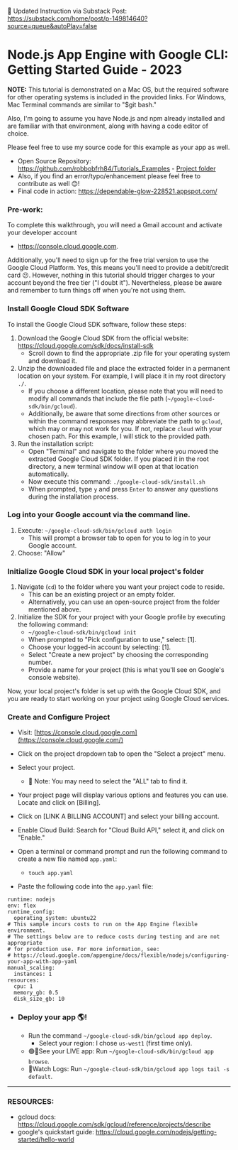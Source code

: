 🔔 Updated Instruction via Substack Post: https://substack.com/home/post/p-149814640?source=queue&autoPlay=false

# Node.js App Engine with Google CLI: Getting Started Guide - 2023

**NOTE:** This tutorial is demonstrated on a Mac OS, but the required software for other operating systems is included in the provided links. For Windows, Mac Terminal commands are similar to "$git bash."

Also, I'm going to assume you have Node.js and npm already installed and are familiar with that environment, along with having a code editor of choice.

Please feel free to use my source code for this example as your app as well.

- Open Source Repository: https://github.com/robbobfrh84/Tutorials_Examples - [Project folder](https://github.com/robbobfrh84/Tutorials_Examples/tree/main/google-cloud-platform(GCP)/basic_node-App-Engine)
- Also, if you find an error/typo/enhancement please feel free to contribute as well 😊!
- Final code in action: https://dependable-glow-228521.appspot.com/

### Pre-work:

To complete this walkthrough, you will need a Gmail account and activate your developer account 

- https://console.cloud.google.com. 

Additionally, you'll need to sign up for the free trial version to use the Google Cloud Platform. Yes, this means you'll need to provide a debit/credit card 😕. However, nothing in this tutorial should trigger charges to your account beyond the free tier ("I doubt it"). Nevertheless, please be aware and remember to turn things off when you're not using them.

### Install Google Cloud SDK Software

To install the Google Cloud SDK software, follow these steps:

1. Download the Google Cloud SDK from the official website: https://cloud.google.com/sdk/docs/install-sdk
   - Scroll down to find the appropriate .zip file for your operating system and download it.
2. Unzip the downloaded file and place the extracted folder in a permanent location on your system. For example, I will place it in my root directory `./`.
   - If you choose a different location, please note that you will need to modify all commands that include the file path (`~/google-cloud-sdk/bin/gcloud`).
   - Additionally, be aware that some directions from other sources or within the command responses may abbreviate the path to `gcloud`, which may or may not work for you. If not, replace `cloud` with your chosen path. For this example, I will stick to the provided path.
3. Run the installation script:
   - Open "Terminal" and navigate to the folder where you moved the extracted Google Cloud SDK folder. If you placed it in the root directory, a new terminal window will open at that location automatically.
   - Now execute this command: `./google-cloud-sdk/install.sh`
   - When prompted, type `y` and press `Enter` to answer any questions during the installation process.

### Log into your Google account via the command line.

1. Execute: `~/google-cloud-sdk/bin/gcloud auth login`
   - This will prompt a browser tab to open for you to log in to your Google account.
2. Choose: "Allow"

### Initialize Google Cloud SDK in your local project's folder

1. Navigate (`cd`) to the folder where you want your project code to reside.
   - This can be an existing project or an empty folder.
   - Alternatively, you can use an open-source project from the folder mentioned above.
2. Initialize the SDK for your project with your Google profile by executing the following command:
   - `~/google-cloud-sdk/bin/gcloud init`
   - When prompted to "Pick configuration to use," select: [1].
   - Choose your logged-in account by selecting: [1].
   - Select "Create a new project" by choosing the corresponding number.
   - Provide a name for your project (this is what you'll see on Google's console website).

Now, your local project's folder is set up with the Google Cloud SDK, and you are ready to start working on your project using Google Cloud services.

### Create and Configure Project

- Visit: [https://console.cloud.google.com](https://console.cloud.google.com/)
- Click on the project dropdown tab to open the "Select a project" menu.
- Select your project.
  - 👀 Note: You may need to select the "ALL" tab to find it.
- Your project page will display various options and features you can use. Locate and click on [Billing].
- Click on [LINK A BILLING ACCOUNT] and select your billing account.
- Enable Cloud Build: Search for "Cloud Build API," select it, and click on "Enable."
- Open a terminal or command prompt and run the following command to create a new file named `app.yaml`:
  -  `touch app.yaml`

-  Paste the following code into the `app.yaml` file:
```
runtime: nodejs
env: flex
runtime_config:
  operating_system: ubuntu22
# This sample incurs costs to run on the App Engine flexible environment.
# The settings below are to reduce costs during testing and are not appropriate
# for production use. For more information, see:
# https://cloud.google.com/appengine/docs/flexible/nodejs/configuring-your-app-with-app-yaml
manual_scaling:
  instances: 1
resources:
  cpu: 1
  memory_gb: 0.5
  disk_size_gb: 10
```

- ### Deploy your app 🌎!

  - Run the command `~/google-cloud-sdk/bin/gcloud app deploy`.
    - Select your region: I chose `us-west1` (first time only).
  - 🟢🔗See your LIVE app: Run `~/google-cloud-sdk/bin/gcloud app browse`.
  - 🥸Watch Logs: Run `~/google-cloud-sdk/bin/gcloud app logs tail -s default`.

----

### RESOURCES:

- gcloud docs: https://cloud.google.com/sdk/gcloud/reference/projects/describe
- google's quickstart guide: https://cloud.google.com/nodejs/getting-started/hello-world







